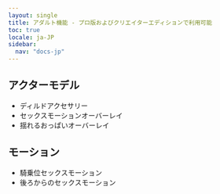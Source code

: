 ```yaml
---
layout: single
title: アダルト機能 - プロ版およびクリエイターエディションで利用可能
toc: true
locale: ja-JP
sidebar:
  nav: "docs-jp"
---
```


## アクターモデル
* ディルドアクセサリー
* セックスモーションオーバーレイ
* 揺れるおっぱいオーバーレイ

## モーション
* 騎乗位セックスモーション
* 後ろからのセックスモーション